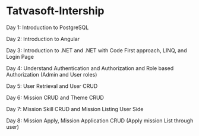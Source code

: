 # Tatvasoft-Intership

Day 1: Introduction to PostgreSQL

Day 2: Introduction to Angular

Day 3: Introduction to .NET and .NET with Code First 
approach, LINQ, and Login Page

Day 4: Understand Authentication and Authorization and 
Role based Authorization (Admin and User roles)

Day 5: User Retrieval and User CRUD

Day 6: Mission CRUD and Theme CRUD

Day 7: Mission Skill CRUD and Mission Listing User Side

Day 8: Mission Apply, Mission Application CRUD (Apply 
mission List through user)
